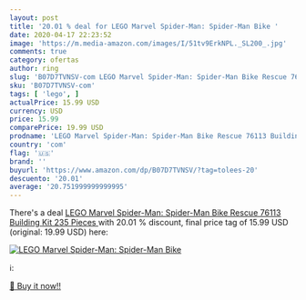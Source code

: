 ```yaml
---
layout: post
title: '20.01 % deal for LEGO Marvel Spider-Man: Spider-Man Bike '
date: 2020-04-17 22:23:52
image: 'https://m.media-amazon.com/images/I/51tv9ErkNPL._SL200_.jpg'
comments: true
category: ofertas
author: ring
slug: 'B07D7TVNSV-com LEGO Marvel Spider-Man: Spider-Man Bike Rescue 76113...'
sku: 'B07D7TVNSV-com'
tags: [ 'lego', ]
actualPrice: 15.99 USD
currency: USD
price: 15.99
comparePrice: 19.99 USD
prodname: 'LEGO Marvel Spider-Man: Spider-Man Bike Rescue 76113 Building Kit  235 Pieces '
country: 'com'
flag: '🇺🇸'
brand: ''
buyurl: 'https://www.amazon.com/dp/B07D7TVNSV/?tag=tolees-20'
descuento: '20.01'
average: '20.751999999999995'
---
```


There's a deal [LEGO Marvel Spider-Man: Spider-Man Bike Rescue 76113 Building Kit  235 Pieces ](https://www.amazon.com/dp/B07D7TVNSV/?tag=tolees-20)  with  20.01 % discount, final price tag of  15.99 USD (original: 19.99 USD) here:

[![LEGO Marvel Spider-Man: Spider-Man Bike ](https://m.media-amazon.com/images/I/51tv9ErkNPL._SL200_.jpg)](https://www.amazon.com/dp/B07D7TVNSV/?tag=tolees-20)

ℹ️:


[🛒 Buy it now!!](https://www.amazon.com/dp/B07D7TVNSV/?tag=tolees-20)

